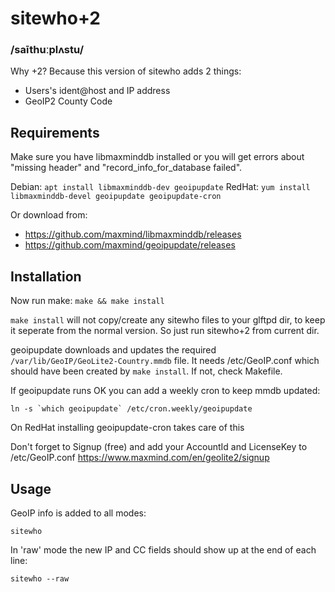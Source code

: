 # sitewho+2
### /saīthuːplʌstu/

Why +2? Because this version of sitewho adds 2 things:

- Users's ident@host and IP address
- GeoIP2 County Code

## Requirements

Make sure you have libmaxminddb installed or you will get errors about "missing header" and "record_info_for_database failed".

Debian: `apt install libmaxminddb-dev geoipupdate`
RedHat: `yum install libmaxminddb-devel geoipupdate geoipupdate-cron`

Or download from:
- https://github.com/maxmind/libmaxminddb/releases
- https://github.com/maxmind/geoipupdate/releases

## Installation

Now run make:
`make && make install`

`make install` will not copy/create any sitewho files to your glftpd dir, to keep it seperate from the normal version.
So just run sitewho+2 from current dir.

geoipupdate downloads and updates the required `/var/lib/GeoIP/GeoLite2-Country.mmdb` file.
It needs /etc/GeoIP.conf which should have been created by `make install`. If not, check Makefile.

If geoipupdate runs OK you can add a weekly cron to keep mmdb updated:
```
ln -s `which geoipupdate` /etc/cron.weekly/geoipupdate
```
On RedHat installing geoipupdate-cron takes care of this

Don't forget to Signup (free) and add your AccountId and LicenseKey to /etc/GeoIP.conf
<https://www.maxmind.com/en/geolite2/signup>

## Usage

GeoIP info is added to all modes: 

`sitewho` 

In 'raw' mode the new IP and CC fields should show up at the end of each line:

`sitewho --raw`

